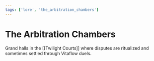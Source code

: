 ```yaml
---
tags: ['lore', 'the_arbitration_chambers']
---
```


# The Arbitration Chambers
Grand halls in the [[Twilight Courts]] where disputes are ritualized and sometimes settled through Vitaflow duels.